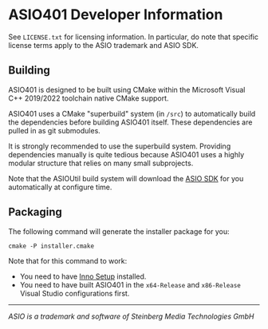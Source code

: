# ASIO401 Developer Information

See `LICENSE.txt` for licensing information. In particular, do note that
specific license terms apply to the ASIO trademark and ASIO SDK.

## Building

ASIO401 is designed to be built using CMake within the Microsoft Visual C++
2019/2022 toolchain native CMake support.

ASIO401 uses a CMake "superbuild" system (in `/src`) to automatically build the
dependencies before building ASIO401 itself. These dependencies are pulled in as
git submodules.

It is strongly recommended to use the superbuild system. Providing dependencies
manually is quite tedious because ASIO401 uses a highly modular structure that
relies on many small subprojects.

Note that the ASIOUtil build system will download the [ASIO SDK][] for you
automatically at configure time.

## Packaging

The following command will generate the installer package for you:

```
cmake -P installer.cmake
```

Note that for this command to work:

 -  You need to have [Inno Setup][] installed.
 -  You need to have built ASIO401 in the `x64-Release` and `x86-Release`
    Visual Studio configurations first.

---

*ASIO is a trademark and software of Steinberg Media Technologies GmbH*

[ASIO SDK]: http://www.steinberg.net/en/company/developer.html
[Inno Setup]: http://www.jrsoftware.org/isdl.php
[tinytoml]: https://github.com/mayah/tinytoml
